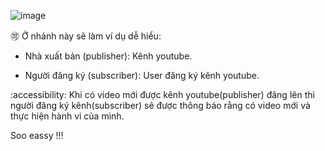 
![image](https://github.com/thinhotwp1/Observer-Pattern/assets/61654110/a215db9e-70f7-48dc-a891-c07c2c25f5d9)


🉑 Ở nhánh này sẽ làm ví dụ dễ hiểu: 

  - Nhà xuất bản (publisher): Kênh youtube. 
    
  - Người đăng ký (subscriber): User đăng ký kênh youtube. 

:accessibility: Khi có video mới được kênh youtube(publisher) đăng lên thì người đăng ký kênh(subscriber) sẽ được thông báo rằng có video mới và thực hiện hành vi của mình.  

Soo eassy !!!
